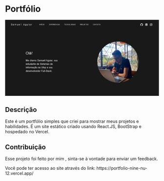 # Portfólio

<img src="Img-README.png"/>

## Descrição
Este é um portfólio simples que criei para mostrar meus projetos e habilidades. É um site estático criado usando React.JS, BootStrap e hospedado no Vercel.

## Contribuição
<p>
Esse projeto foi feito por mim , sinta-se à vontade para enviar um feedback. 
</p>
<p>
Você pode ter acesso ao site através do link: https://portfolio-nine-nu-12.vercel.app/
</p>
